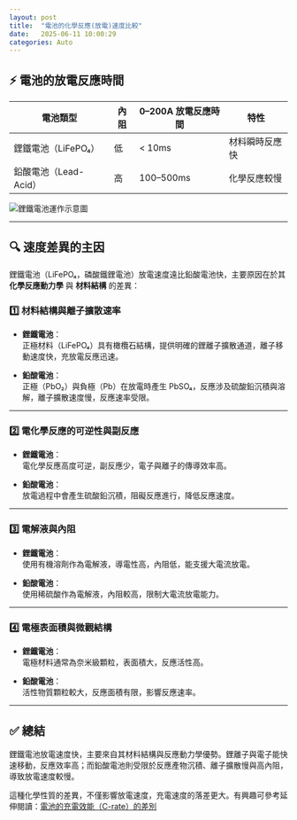 ```yaml
---
layout: post
title:  "電池的化學反應(放電)速度比較"
date:   2025-06-11 10:00:29
categories: Auto
---
```



## ⚡ 電池的放電反應時間

| 電池類型 | 內阻 | 0–200A 放電反應時間 | 特性             |
|----------|------|----------------------|------------------|
| 鋰鐵電池（LiFePO₄） | 低   | < 10ms               | 材料瞬時反應快     |
| 鉛酸電池（Lead-Acid） | 高   | 100–500ms            | 化學反應較慢       |

![鋰鐵電池運作示意圖](https://attach.mobile01.com/attach/202507/mobile01-9498f82ae67716e6d44ae48621090886.png)

---

## 🔍 速度差異的主因

鋰鐵電池（LiFePO₄，磷酸鐵鋰電池）放電速度遠比鉛酸電池快，主要原因在於其 **化學反應動力學** 與 **材料結構** 的差異：

### 1️⃣ 材料結構與離子擴散速率

- **鋰鐵電池**：  
  正極材料（LiFePO₄）具有橄欖石結構，提供明確的鋰離子擴散通道，離子移動速度快，充放電反應迅速。

- **鉛酸電池**：  
  正極（PbO₂）與負極（Pb）在放電時產生 PbSO₄，反應涉及硫酸鉛沉積與溶解，離子擴散速度慢，反應速率受限。

---

### 2️⃣ 電化學反應的可逆性與副反應

- **鋰鐵電池**：  
  電化學反應高度可逆，副反應少，電子與離子的傳導效率高。

- **鉛酸電池**：  
  放電過程中會產生硫酸鉛沉積，阻礙反應進行，降低反應速度。

---

### 3️⃣ 電解液與內阻

- **鋰鐵電池**：  
  使用有機溶劑作為電解液，導電性高，內阻低，能支援大電流放電。

- **鉛酸電池**：  
  使用稀硫酸作為電解液，內阻較高，限制大電流放電能力。

---

### 4️⃣ 電極表面積與微觀結構

- **鋰鐵電池**：  
  電極材料通常為奈米級顆粒，表面積大，反應活性高。

- **鉛酸電池**：  
  活性物質顆粒較大，反應面積有限，影響反應速率。

---

## ✅ 總結

鋰鐵電池放電速度快，主要來自其材料結構與反應動力學優勢。鋰離子與電子能快速移動，反應效率高；而鉛酸電池則受限於反應產物沉積、離子擴散慢與高內阻，導致放電速度較慢。

這種化學性質的差異，不僅影響放電速度，充電速度的落差更大。有興趣可參考延伸閱讀：[電池的充電效能（C-rate）的差別](https://1stbenz.github.io/2025/car-bms.html)
